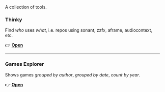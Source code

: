 
A collection of tools.


### Thinky

Find *who* uses *what*, i.e. repos using sonant, zzfx, aframe, audiocontext, etc.

👉 **[Open](https://bacionejs.github.io/stuff/thinky.html)**  


---


### Games Explorer

Shows games *grouped by author*, *grouped by date*, *count by year*.

👉 **[Open](https://bacionejs.github.io/stuff/games.html)**



